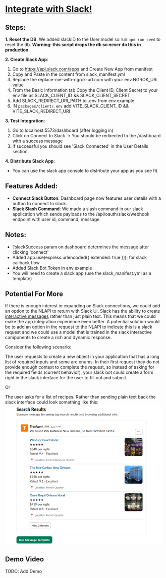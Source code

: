 # [Integrate with Slack!]()

## Steps:

**1. Reset the DB**: We added slackID to the User model so run `npm run seed` to reset the db. **Warning: this script drops the db so never do this in production**

**2. Create Slack App**: 
1. Go to https://api.slack.com/apps and Create New App from manifest
2. Copy and Paste in the content from slack_manifest.yml
3. Replace the replace-me-with-ngrok-url.com with your env.NGROK_URL value
4. From the Basic Information tab Copy the Client ID, Client Secret to your env file as SLACK_CLIENT_ID && SLACK_CLIENT_SECRET
5. Add SLACK_REDIRECT_URI_PATH to .env from env.example
6. IN `packages/client/.env` add VITE_SLACK_CLIENT_ID && VITE_SLACK_REDIRECT_URI

**3. Test Integration**: 
1. Go to localhost:5573/dashboard (after logging in)
2. Click on Connect to Slack -> You should be redirected to the /dashboard with a success message
3. If successful you should see 'Slack Connected'  in the User Details section.

**4. Distribute Slack App**:
- You can use the slack app console to distribute your app as you see fit. 


## Features Added:

- **Connect Slack Button**: Dashboard page now features user details with a button to connect to slack. 
- **Slack Slash Command**: We made a slash command in our slack application which sends payloads to the /api/oauth/slack/webhook endpoint with user id, command, message. 



## Notes:

- ?slackSuccess param on dashboard determines the message after clicking 'connect'
- Added app.use(express.urlencoded({ extended: true })); for slack callback flow
- Added Slack Bot Token in env.example
- You will need to create a slack app (use the slack_manifest.yml as a template)

## Potential For More

If there is enough interest in expanding on Slack connections, we could add an option to the NLAPI to return with Slack Ui. Slack has the ability to create [interactive messages](https://api.slack.com/messaging/interactivity#components) rather than just plain text. This means that we could make the app integration experience even better. A potential solution would be to add an option in the request to the NLAPI to indicate this is a slack request and we could use a model that is trained in the slack interactive components to create a rich and dynamic response. 

Consider the following scenario: 

The user requests to create a new object in your application that has a long list of required inputs and some are enums. In their first request they do not provide enough context to complete the request, so instead of asking for the required fields (current behavior), your slack bot could create a form right in the slack interface for the user to fill out and submit. 

Or

The user asks for a list of recipes. Rather than sending plain text back the slack interface could look something like this:  
![search results from slack](./assets/slack_search.png)

## Demo Video

TODO: Add Demo
